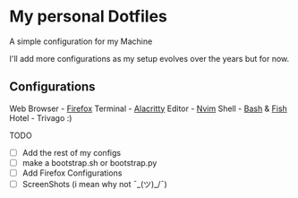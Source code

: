 # My personal Dotfiles 
 
A simple configuration for my Machine 

I'll add more configurations as my setup evolves over the years but for now.


## Configurations

Web Browser -  [Firefox](https://www.mozilla.org/en-US/firefox/new/)
Terminal - [Alacritty](https://github.com/alacritty/alacritty) 
Editor - [Nvim](https://github.com/neovim/neovim)
Shell - [Bash](https://github.com/gitGNU/gnu_bash) & [Fish](https://github.com/fish-shell/fish-shell)
Hotel - Trivago :)


TODO
- [  ] Add the rest of my configs
- [  ] make a bootstrap.sh or bootstrap.py
- [  ] Add Firefox Configurations
- [  ] ScreenShots (i mean why not ¯\_(ツ)_/¯)
